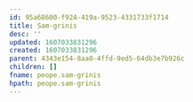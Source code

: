 ```yaml
---
id: 95a68600-f924-419a-9523-4331733f1714
title: Sam-grinis
desc: ''
updated: 1607033831296
created: 1607033831296
parent: 4343e154-8aa0-4ffd-9ed5-64db3e7b926c
children: []
fname: peope.sam-grinis
hpath: peope.sam-grinis
---
```



